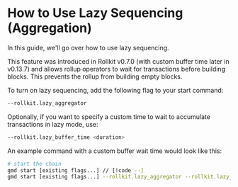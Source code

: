 # How to Use Lazy Sequencing (Aggregation)

In this guide, we'll go over how to use lazy sequencing.

This feature was introduced in Rollkit v0.7.0 (with custom buffer time later in v0.13.7) and allows rollup operators to wait for transactions before building blocks. This prevents the rollup from building empty blocks.

To turn on lazy sequencing, add the following flag to your start command:

```bash
--rollkit.lazy_aggregator
```

Optionally, if you want to specify a custom time to wait to accumulate transactions in lazy mode, use:

```bash
--rollkit.lazy_buffer_time <duration>
```

An example command with a custom buffer wait time would look like this:

```bash
# start the chain
gmd start [existing flags...] // [!code --]
gmd start [existing flags...] --rollkit.lazy_aggregator --rollkit.lazy_buffer_time=30s // [!code ++]
```

